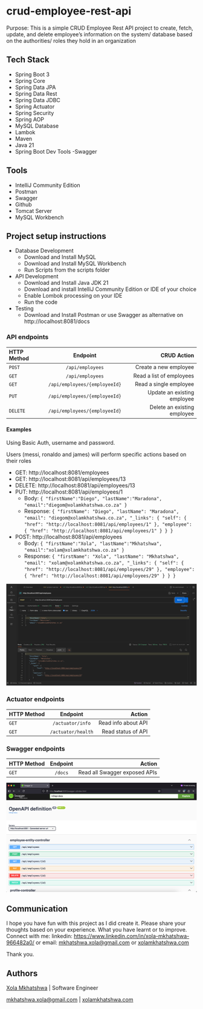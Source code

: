 # crud-employee-rest-api

Purpose:
This is a simple CRUD Employee Rest API project to create, fetch, update, and delete employee’s information on the system/ database based on the authorities/ roles they hold in an organization

## Tech Stack
-	Spring Boot 3
-	Spring Core
-	Spring Data JPA
-	Spring Data Rest
-	Spring Data JDBC
-	Spring Actuator
-	Spring Security
-	Spring AOP
-	MySQL Database
-	Lambok
-	Maven
-	Java 21
-	Spring Boot Dev Tools
-Swagger

## Tools
-	IntelliJ Community Edition
-	Postman 
-   Swagger
-	Github
-	Tomcat Server
-	MySQL Workbench 


## Project setup instructions
- Database Development
    - Download and Install MySQL
    - Download and Install MySQL Workbench
    - Run Scripts from the scripts folder
- API Development
    - Download and Install Java JDK 21
    - Download and install IntelliJ Community Edition or IDE of your choice
    - Enable Lombok processing on your IDE
    - Run the code
- Testing
  	- Download and Install Postman or use Swagger as alternative on http://localhost:8081/docs

### API endpoints

| HTTP Method | Endpoint | CRUD Action |
| :---         |     :---:      |          ---: |
| `POST`  | `/api/employees` | Create a new employee    |
| `GET`   | `/api/employees` | Read a list of employees |
| `GET`   | `/api/employees/{employeeId}` | Read a single employee |
| `PUT`   | `/api/employees/{employeeId}` | Update an existing employee |
| `DELETE`   | `/api/employees/{employeeId}` | Delete an existing employee |

#### Examples
Using Basic Auth, username and password. 

Users (messi, ronaldo and james) will perform specific actions based on their roles

- GET: http://localhost:8081/employees
- GET: http://localhost:8081/api/employees/13
- DELETE: http://localhost:8081/api/employees/13
- PUT: http://localhost:8081/api/employees/1
  - Body: 
    `{
        "firstName":"Diego",
        "lastName":"Maradona",
        "email":"diegom@xolamkhatshwa.co.za"
    }`
  - Response:
    `{
          "firstName": "Diego",
          "lastName": "Maradona",
          "email": "diegom@xolamkhatshwa.co.za",
          "_links": {
              "self": {
                  "href": "http://localhost:8081/api/employees/1"
              },
              "employee": {
                  "href": "http://localhost:8081/api/employees/1"
               }
          }
    }`
- POST: http://localhost:8081/api/employees
  - Body: 
    `{
        "firstName":"Xola",
        "lastName":"Mkhatshwa",
        "email":"xolam@xolamkhatshwa.co.za"
    }`
  - Response:
   `{
          "firstName": "Xola",
          "lastName": "Mkhatshwa",
          "email": "xolam@xolamkhatshwa.co.za",
          "_links": {
              "self": {
                  "href": "http://localhost:8081/api/employees/29"
              },
              "employee": {
                  "href": "http://localhost:8081/api/employees/29"
              }
          }
    }`
  

![img.png](img.png)

### Actuator endpoints

| HTTP Method | Endpoint |                      Action |
| :---         |     :---:      |----------------------------:|
| `GET`   | `/actuator/info` |         Read info about API |
| `GET`   | `/actuator/health` |          Read status of API |


### Swagger endpoints

| HTTP Method |      Endpoint      |                        Action |
| :---         |:------------------:|------------------------------:|
| `GET`   |      `/docs`       | Read all Swagger exposed APIs |

![img_1.png](img_1.png)


## Communication

I hope you have fun with this project as I did create it. Please share your thoughts based on your experience. What you have learnt or to improve. Connect with me: linkedin: https://www.linkedin.com/in/xola-mkhatshwa-966482a0/ or email: mkhatshwa.xola@gmail.com or [xolamkhatshwa.com](https://xolamkhatshwa.com/) 

Thank you. 

## Authors

[Xola Mkhatshwa](https://github.com/xmkhatshwa) | Software Engineer

mkhatshwa.xola@gmail.com | [xolamkhatshwa.com](https://xolamkhatshwa.com/)
